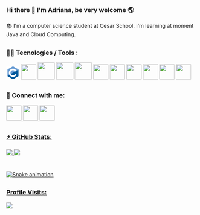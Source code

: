 <div>

### Hi there 👋 I'm Adriana, be very welcome 🌎
📚 I'm a computer science student at Cesar School. I'm learning at moment Java and Cloud Computing.

##
### 👩‍💻 Tecnologies / Tools :
<img src="https://raw.githubusercontent.com/devicons/devicon/master/icons/c/c-original.svg" height="35" width="35">
<img src="https://img.icons8.com/color/48/000000/python--v1.png" height="40" width="40"/>
<img src="https://github.com/Dricalucia/Dricalucia/assets/108764670/b61081da-e7c4-41fd-8721-3086f02ea1d2" height="45" width="45" />
<img src="https://github.com/Dricalucia/Dricalucia/assets/108764670/1f20f980-5300-4ae6-84c1-ad3c3d725199" height="45" width="45" />
<img src="https://github.com/Dricalucia/Dricalucia/assets/108764670/0ef52b5c-62db-4e96-9e9c-aeecacc4a315" height="45" width="45" />
<img src="https://img.icons8.com/color/48/000000/html-5--v1.png" height="40" width="40"/>
<img src="https://img.icons8.com/fluency/48/000000/github.png" height="40" width="40" />
<img src="https://img.icons8.com/color/48/000000/visual-studio-code-2019.png" height="40" width="40" />
<img src="https://github.com/Dricalucia/Dricalucia/assets/108764670/a6e47f4b-da82-4458-8d24-a3186a917f6e" height="40" width="40" />
<img src="https://github.com/Dricalucia/Dricalucia/assets/108764670/40d54dc5-96a7-4da5-9c58-9ff6b75ba09d" height="40" width="40" />
<img src="https://github.com/Dricalucia/Dricalucia/assets/108764670/03b540e6-433e-43f8-a6f9-e41fc2cbc8b2" height="40" width="40" />

##
### 📱 Connect with me:
<a href = "https://www.linkedin.com/in/adriana-rodrigues-38733921/" target = "_ blank"><img src="https://github.com/Dricalucia/Dricalucia/assets/108764670/f494d907-d7d0-4d93-9109-65c9ec688658" height="40" width="40">
<a href = "https://api.whatsapp.com/send?phone=5581999743065&text=Ol%C3%A1%2C%20Tudo%20bem%3F%20Vim%20pelo%20seu%20perfil%20do%20GitHub. " target = "_ blank"> <img src="https://img.icons8.com/color/48/000000/whatsapp--v1.png" height="40" width="40" />
 <a href = "mailto:alfr@cesar.school?&subject=&cc=&bcc=&body=alfr@cesar.school%0A"><img src="https://img.icons8.com/color/48/000000/gmail-new.png" height="40" width="40" />

##
### ⚡ GitHub Stats:
  <a href="https://github.com/Dricalucia">

  <img height = "150em" src = "https://github-readme-stats.vercel.app/api?username=Dricalucia&show_icons=true&theme=transparent&include_all_commits=true&count_private=true" />
  <img height = "150em" src = "https://github-readme-stats.vercel.app/api/top-langs/?username=Dricalucia&layout=compact&langs_count=16&theme=transparent" />

#
![Snake animation](https://github.com/leehxd/leehxd/blob/output/github-contribution-grid-snake.svg)
   
##
### Profile Visits:
   <img src="https://profile-counter.glitch.me/Dricalucia/count.svg" /> 

 </div>
